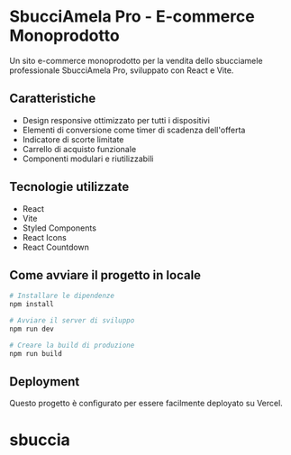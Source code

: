 # SbucciAmela Pro - E-commerce Monoprodotto

Un sito e-commerce monoprodotto per la vendita dello sbucciamele professionale SbucciAmela Pro, sviluppato con React e Vite.

## Caratteristiche

- Design responsive ottimizzato per tutti i dispositivi
- Elementi di conversione come timer di scadenza dell'offerta
- Indicatore di scorte limitate
- Carrello di acquisto funzionale
- Componenti modulari e riutilizzabili

## Tecnologie utilizzate

- React
- Vite
- Styled Components
- React Icons
- React Countdown

## Come avviare il progetto in locale

```bash
# Installare le dipendenze
npm install

# Avviare il server di sviluppo
npm run dev

# Creare la build di produzione
npm run build
```

## Deployment

Questo progetto è configurato per essere facilmente deployato su Vercel.
# sbuccia
